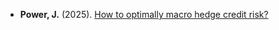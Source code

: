 - <strong>Power, J.</strong> (2025). <a href="/contents/papers/credit_marco_hedging.pdf" target="_blank">How to optimally macro hedge credit risk?</a>
